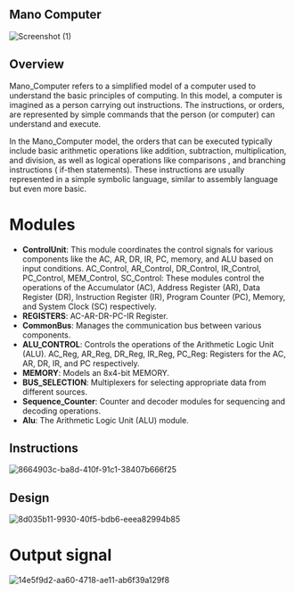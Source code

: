  ## Mano Computer
![Screenshot (1)](https://github.com/mohamed778-mo/Mano_Computer_project/assets/137796091/3ef2a44a-68bb-4b61-acb5-76072ae3439a)


## Overview

Mano_Computer refers to a simplified model of a computer used to understand the basic principles of computing. In this model, a computer is imagined as a person carrying out instructions. The instructions, or orders, are represented by simple commands that the person (or computer) can understand and execute.

In the Mano_Computer model, the orders that can be executed typically include basic arithmetic operations like addition, subtraction, multiplication, and division, as well as logical operations like comparisons , and branching instructions ( if-then statements). These instructions are usually represented in a simple symbolic language, similar to assembly language but even more basic.

# Modules
- **ControlUnit**: This module coordinates the control signals for various components like the AC, AR, DR, IR, PC, memory, and ALU based on input conditions.
AC_Control, AR_Control, DR_Control, IR_Control, PC_Control, MEM_Control, SC_Control: These modules control the operations of the Accumulator (AC), Address Register (AR), Data Register (DR), Instruction Register (IR), Program Counter (PC), Memory, and System Clock (SC) respectively.
- **REGISTERS**: AC-AR-DR-PC-IR Register.
- **CommonBus**: Manages the communication bus between various components.
- **ALU_CONTROL**: Controls the operations of the Arithmetic Logic Unit (ALU).
AC_Reg, AR_Reg, DR_Reg, IR_Reg, PC_Reg: Registers for the AC, AR, DR, IR, and PC respectively.
- **MEMORY**: Models an 8x4-bit MEMORY.
- **BUS_SELECTION**: Multiplexers for selecting appropriate data from different sources.
- **Sequence_Counter**: Counter and decoder modules for sequencing and decoding operations.
- **Alu**: The Arithmetic Logic Unit (ALU) module.

## Instructions
![8664903c-ba8d-410f-91c1-38407b666f25](https://github.com/mohamed778-mo/Mano_Computer_project/assets/137796091/b5e83d04-af0f-4e23-8bbc-3719556847f9)



## Design

![8d035b11-9930-40f5-bdb6-eeea82994b85](https://github.com/mohamed778-mo/Mano_Computer_project/assets/137796091/7a63a359-7f88-4663-a8d0-db6ac0344a88)


# Output signal
![14e5f9d2-aa60-4718-ae11-ab6f39a129f8](https://github.com/mohamed778-mo/Mano_Computer_project/assets/137796091/2e51e159-16d3-461a-ae4e-31d4426d9fa3)

